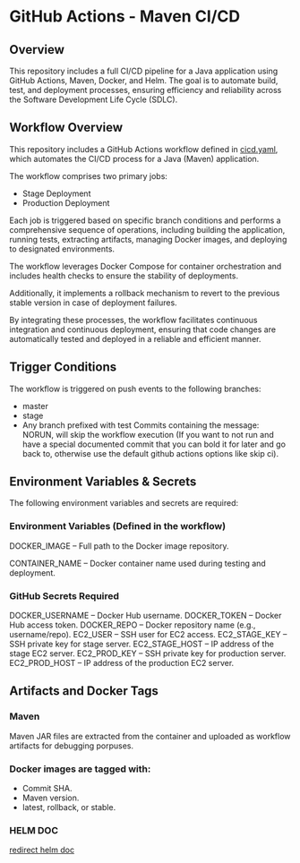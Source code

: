 # GitHub Actions - Maven CI/CD

## Overview

This repository includes a full CI/CD pipeline for a Java application using GitHub Actions, Maven, Docker, and Helm.
The goal is to automate build, test, and deployment processes, ensuring efficiency and reliability across the Software Development Life Cycle (SDLC).


## Workflow Overview
This repository includes a GitHub Actions workflow defined in [cicd.yaml](https://github.com/ishimto/maven-hello-world/blob/master/.github/workflows/cicd.yaml), which automates the CI/CD process for a Java (Maven) application.

The workflow comprises two primary jobs:
* Stage Deployment
* Production Deployment

Each job is triggered based on specific branch conditions and performs a comprehensive sequence of operations, including building the application, running tests, extracting artifacts, managing Docker images, and deploying to designated environments.

The workflow leverages Docker Compose for container orchestration and includes health checks to ensure the stability of deployments. 

Additionally, it implements a rollback mechanism to revert to the previous stable version in case of deployment failures.

By integrating these processes, the workflow facilitates continuous integration and continuous deployment, ensuring that code changes are automatically tested and deployed in a reliable and efficient manner.


## Trigger Conditions
The workflow is triggered on push events to the following branches:

* master
* stage
* Any branch prefixed with test
Commits containing the message: NORUN, will skip the workflow execution (If you want to not run and have a special documented commit that you can bold it for later and go back to, otherwise use the default github actions options like skip ci).

## Environment Variables & Secrets
The following environment variables and secrets are required:

### Environment Variables (Defined in the workflow)
DOCKER_IMAGE – Full path to the Docker image repository.

CONTAINER_NAME – Docker container name used during testing and deployment.

### GitHub Secrets Required
DOCKER_USERNAME – Docker Hub username.
DOCKER_TOKEN – Docker Hub access token.
DOCKER_REPO – Docker repository name (e.g., username/repo).
EC2_USER – SSH user for EC2 access.
EC2_STAGE_KEY – SSH private key for stage server.
EC2_STAGE_HOST – IP address of the stage EC2 server.
EC2_PROD_KEY – SSH private key for production server.
EC2_PROD_HOST – IP address of the production EC2 server.

## Artifacts and Docker Tags

### Maven
Maven JAR files are extracted from the container and uploaded as workflow artifacts for debugging porpuses.

### Docker images are tagged with:
* Commit SHA.
* Maven version.
* latest, rollback, or stable.

### HELM DOC
[redirect helm doc](https://github.com/ishimto/maven-hello-world/blob/master/helm/README.md)

